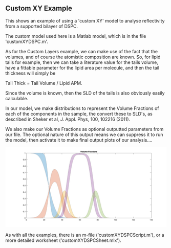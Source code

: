 ## Custom XY Example

This shows an example of using a 'custom XY' model to analyse reflectivity
from a supported bilayer of DSPC. 

The custom model used here is a Matlab model, which is in the file 'customXYDSPC.m'.

As for the Custom Layers example, we can make use of the fact that the volumes, and of course the
atomistic composition are known. So, for lipid tails for example, then we can
take a literature value for the tails volume, have a fittable parameter for the
lipid area per molecule, and then the tail thickness will simply be 

Tail Thick = Tail Volume / Lipid APM.

Since the volume is known, then the SLD of the tails is also obviously easily calculable.

In our model, we make distributions to represent the Volume Fractions of each of the
components in the sample, the convert these to SLD's, as described in 
Sheker et al, J. Appl. Phys, 100, 102216 (2011).

We also make our Volume Fractions as optional outputted parameters from our file.
The optional nature of this output means we can suppress it to run the model, then
activate it to make final output plots of our analysis....

![VF](volumeFractions.jpg)


As with all the examples, there is an m-file ('customXYDSPCScript.m'), or
a more detailed worksheet ('customXYDSPCSheet.mlx').
